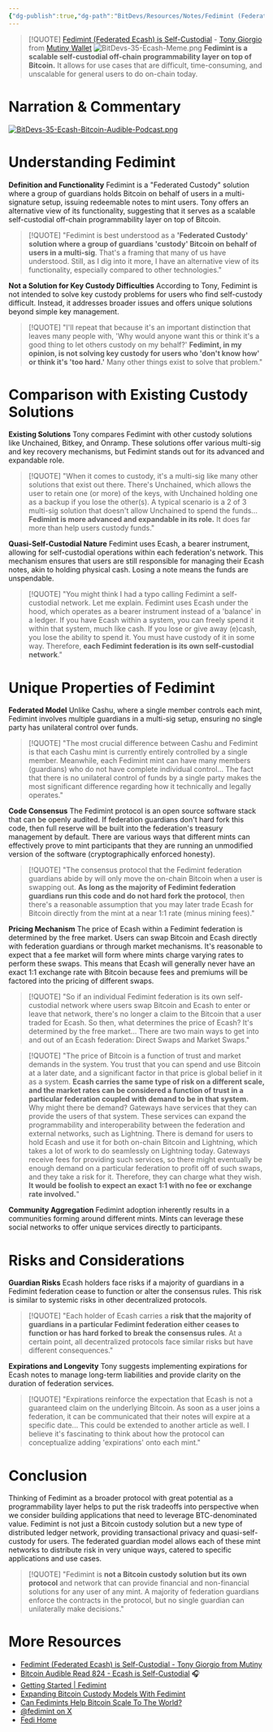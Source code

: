 ```yaml
---
{"dg-publish":true,"dg-path":"BitDevs/Resources/Notes/Fedimint (Federated Ecash) is Self-Custodial - Tony Giorgio from Mutiny.md","permalink":"/bit-devs/resources/notes/fedimint-federated-ecash-is-self-custodial-tony-giorgio-from-mutiny/","title":"Fedimint (Federated Ecash) is Self-Custodial - Tony Giorgio from Mutiny","tags":["bitcoin","bitdevs","socratic-35","lightning","fedimint","chaumian_ecash"],"noteIcon":"3","created":"2024-06-19T12:11:59.618-10:00","updated":"2024-06-23T21:11:32.467-10:00"}
---
```




> [!QUOTE] [Fedimint (Federated Ecash) is Self-Custodial](https://tonygiorgio.com/fedimint/) - [Tony Giorgio](https://x.com/tonygiorgio_) from [Mutiny Wallet](https://www.mutinywallet.com/)
> ![BitDevs-35-Ecash-Meme.png](/img/user/para/artifacts/BitDevs-35-Ecash-Meme.png)
> **Fedimint is a scalable self-custodial off-chain programmability layer on top of Bitcoin.** It allows for use cases that are difficult, time-consuming, and unscalable for general users to do on-chain today.

# Narration & Commentary
[![BitDevs-35-Ecash-Bitcoin-Audible-Podcast.png](/img/user/para/artifacts/BitDevs-35-Ecash-Bitcoin-Audible-Podcast.png)](https://bitcoin-audible.castos.com/episodes/read-824-ecash-is-self-custodial)

# Understanding Fedimint

**Definition and Functionality**
Fedimint is a "Federated Custody" solution where a group of guardians holds Bitcoin on behalf of users in a multi-signature setup, issuing redeemable notes to mint users. Tony offers an alternative view of its functionality, suggesting that it serves as a scalable self-custodial off-chain programmability layer on top of Bitcoin.

> [!QUOTE] "Fedimint is best understood as a **'Federated Custody' solution where a group of guardians 'custody' Bitcoin on behalf of users in a multi-sig**. That's a framing that many of us have understood. Still, as I dig into it more, I have an alternative view of its functionality, especially compared to other technologies."

**Not a Solution for Key Custody Difficulties**
According to Tony, Fedimint is not intended to solve key custody problems for users who find self-custody difficult. Instead, it addresses broader issues and offers unique solutions beyond simple key management.

> [!QUOTE] "I'll repeat that because it's an important distinction that leaves many people with, 'Why would anyone want this or think it's a good thing to let others custody on my behalf?' **Fedimint, in my opinion, is not solving key custody for users who 'don't know how' or think it's 'too hard.'** Many other things exist to solve that problem."

# Comparison with Existing Custody Solutions

**Existing Solutions**
Tony compares Fedimint with other custody solutions like Unchained, Bitkey, and Onramp. These solutions offer various multi-sig and key recovery mechanisms, but Fedimint stands out for its advanced and expandable role. 

> [!QUOTE] "When it comes to custody, it's a multi-sig like many other solutions that exist out there. There's Unchained, which allows the user to retain one (or more) of the keys, with Unchained holding one as a backup if you lose the other(s). A typical scenario is a 2 of 3 multi-sig solution that doesn't allow Unchained to spend the funds... **Fedimint is more advanced and expandable in its role.** It does far more than help users custody funds."

**Quasi-Self-Custodial Nature**
Fedimint uses Ecash, a bearer instrument, allowing for self-custodial operations within each federation's network. This mechanism ensures that users are still responsible for managing their Ecash notes, akin to holding physical cash. Losing a note means the funds are unspendable. 

> [!QUOTE] "You might think I had a typo calling Fedimint a self-custodial network. Let me explain. Fedimint uses Ecash under the hood, which operates as a bearer instrument instead of a 'balance' in a ledger. If you have Ecash within a system, you can freely spend it within that system, much like cash. If you lose or give away (e)cash, you lose the ability to spend it. You must have custody of it in some way. Therefore, **each Fedimint federation is its own self-custodial network**."

# Unique Properties of Fedimint

**Federated Model**
Unlike Cashu, where a single member controls each mint, Fedimint involves multiple guardians in a multi-sig setup, ensuring no single party has unilateral control over funds.

> [!QUOTE] "The most crucial difference between Cashu and Fedimint is that each Cashu mint is currently entirely controlled by a single member. Meanwhile, each Fedimint mint can have many members (guardians) who do not have complete individual control... The fact that there is no unilateral control of funds by a single party makes the most significant difference regarding how it technically and legally operates."

**Code Consensus**
The Fedimint protocol is an open source software stack that can be openly audited. If federation guardians don't hard fork this code, then full reserve will be built into the federation's treasury management by default. There are various ways that different mints can effectively prove to mint participants that they are running an unmodified version of the software (cryptographically enforced honesty).

> [!QUOTE] "The consensus protocol that the Fedimint federation guardians abide by will only move the on-chain Bitcoin when a user is swapping out. **As long as the majority of Fedimint federation guardians run this code and do not hard fork the protocol**, then there's a reasonable assumption that you may later trade Ecash for Bitcoin directly from the mint at a near 1:1 rate (minus mining fees)."

**Pricing Mechanism**
The price of Ecash within a Fedimint federation is determined by the free market. Users can swap Bitcoin and Ecash directly with federation guardians or through market mechanisms. It's reasonable to expect that a fee market will form where mints charge varying rates to perform these swaps. This means that Ecash will generally never have an exact 1:1 exchange rate with Bitcoin because fees and premiums will be factored into the pricing of different swaps.

> [!QUOTE] "So if an individual Fedimint federation is its own self-custodial network where users swap Bitcoin and Ecash to enter or leave that network, there's no longer a claim to the Bitcoin that a user traded for Ecash. So then, what determines the price of Ecash? It's determined by the free market... There are two main ways to get into and out of an Ecash federation: Direct Swaps and Market Swaps."

> [!QUOTE] "The price of Bitcoin is a function of trust and market demands in the system. You trust that you can spend and use Bitcoin at a later date, and a significant factor in that price is global belief in it as a system. **Ecash carries the same type of risk on a different scale, and the market rates can be considered a function of trust in a particular federation coupled with demand to be in that system.** Why might there be demand? Gateways have services that they can provide the users of that system. These services can expand the programmability and interoperability between the federation and external networks, such as Lightning. There is demand for users to hold Ecash and use it for both on-chain Bitcoin and Lightning, which takes a lot of work to do seamlessly on Lightning today. Gateways receive fees for providing such services, so there might eventually be enough demand on a particular federation to profit off of such swaps, and they take a risk for it. Therefore, they can charge what they wish. **It would be foolish to expect an exact 1:1 with no fee or exchange rate involved.**"

**Community Aggregation**
Fedimint adoption inherently results in a communities forming around different mints. Mints can leverage these social networks to offer unique services directly to participants.

# Risks and Considerations

**Guardian Risks**
Ecash holders face risks if a majority of guardians in a Fedimint federation cease to function or alter the consensus rules. This risk is similar to systemic risks in other decentralized protocols.

> [!QUOTE] "Each holder of Ecash carries a **risk that the majority of guardians in a particular Fedimint federation either ceases to function or has hard forked to break the consensus rules**. At a certain point, all decentralized protocols face similar risks but have different consequences."

**Expirations and Longevity**
Tony suggests implementing expirations for Ecash notes to manage long-term liabilities and provide clarity on the duration of federation services.

> [!QUOTE] "Expirations reinforce the expectation that Ecash is not a guaranteed claim on the underlying Bitcoin. As soon as a user joins a federation, it can be communicated that their notes will expire at a specific date... This could be extended to another article as well. I believe it's fascinating to think about how the protocol can conceptualize adding 'expirations' onto each mint."

# Conclusion

Thinking of Fedimint as a broader protocol with great potential as a programmability layer helps to put the risk tradeoffs into perspective when we consider building applications that need to leverage BTC-denominated value. Fedimint is not just a Bitcoin custody solution but a new type of distributed ledger network, providing transactional privacy and quasi-self-custody for users. The federated guardian model allows each of these mint networks to distribute risk in very unique ways, catered to specific applications and use cases. 

> [!QUOTE] "Fedimint is **not a Bitcoin custody solution but its own protocol** and network that can provide financial and non-financial solutions for any user of any mint. A majority of federation guardians enforce the contracts in the protocol, but no single guardian can unilaterally make decisions."

# More Resources
- [Fedimint (Federated Ecash) is Self-Custodial - Tony Giorgio from Mutiny](https://tonygiorgio.com/fedimint/)
- [Bitcoin Audible Read 824 - Ecash is Self-Custodial](https://bitcoin-audible.castos.com/episodes/read-824-ecash-is-self-custodial) 🎧
- [Getting Started | Fedimint](https://fedimint.org/docs/intro)
- [Expanding Bitcoin Custody Models With Fedimint](https://bitcoinmagazine.com/technical/fedimint-adds-new-bitcoin-custody-solutions)
- [Can Fedimints Help Bitcoin Scale To The World?](https://bitcoinmagazine.com/culture/will-fedimints-bring-bitcoin-to-the-world)
- [@fedimint on X](https://x.com/fedimint?lang=en)
- [Fedi Home](https://www.fedi.xyz/)


